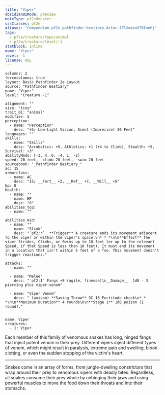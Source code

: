 ```yaml
---
title: "Viper"
obsidianUIMode: preview
noteType: pf2eMonster
cssClasses: pf2e
aliases: "Compendium.pf2e.pathfinder-bestiary.Actor.lFlXmieuHTBIonhj" 
tags:
  - pf2e/creature/type/animal
  - pf2e/creature/level/-1
statblock: inline
name: "Viper"
level: -1
license: OGL
---
```


```statblock
columns: 2
forcecolumns: true
layout: Basic Pathfinder 2e Layout
source: "Pathfinder Bestiary"
name: "Viper"
level: "Creature -1"

alignment: ""
size: "tiny"
trait_01: "animal"
modifier: 5
perception:
  - name: "Perception"
    desc: "+5; Low-Light Vision, Scent (Imprecise) 30 Feet"
languages: ""
skills:
  - name: "Skills"
    desc: "Acrobatics: +5, Athletics: +1 (+4 to Climb), Stealth: +5, Survival: +3"
abilityMods: [-3, 4, 0, -4, 1, -2]
speed: 20 feet,  climb 20 feet,  swim 20 feet
sourcebook: "_Pathfinder Bestiary_"
ac: 15
armorclass:
  - name: AC
    desc: "15; __Fort__ +2, __Ref__ +7, __Will__ +5"
hp: 8
health:
  - name: ""
  - name: HP
    desc: "8"
abilities_top:
  - name: ""

abilities_mid:
  - name: ""
  - name: "Slink"
    desc: "`pf2:r`  **Trigger** A creature ends its movement adjacent to the viper or within the viper's space.\n* * *\n\n**Effect** The viper Strides, Climbs, or Swims up to 10 feet (or up to the relevant Speed, if that Speed is less than 10 feet). It must end its movement in a location that isn't within 5 feet of a foe. This movement doesn't trigger reactions."

attacks:
  - name: ""

  - name: "Melee"
    desc: "`pf2:1` Fangs +8 (agile, finesse)\n__Damage__  1d8 - 3 piercing plus viper-venom"

  - name: "Viper Venom"
    desc: " (poison) **Saving Throw** DC 16 Fortitude check\n* * *\n\n**Maximum Duration** 4 rounds\n\n**Stage 1** 1d8 poison (1 round)."
 
```

```encounter-table
name: Viper
creatures:
  - 1: Viper
```



Each member of this family of venomous snakes has long, hinged fangs that inject potent venom in their prey. Different vipers inject different types of venom, which might result in paralysis, extreme pain and swelling, blood clotting, or even the sudden stopping of the victim's heart.

* * *

Snakes come in an array of forms, from jungle-dwelling constrictors that wrap around their prey to venomous vipers with deadly bites. Regardless, all snakes consume their prey whole by unhinging their jaws and using powerful muscles to move the food down their throats and into their stomachs.
